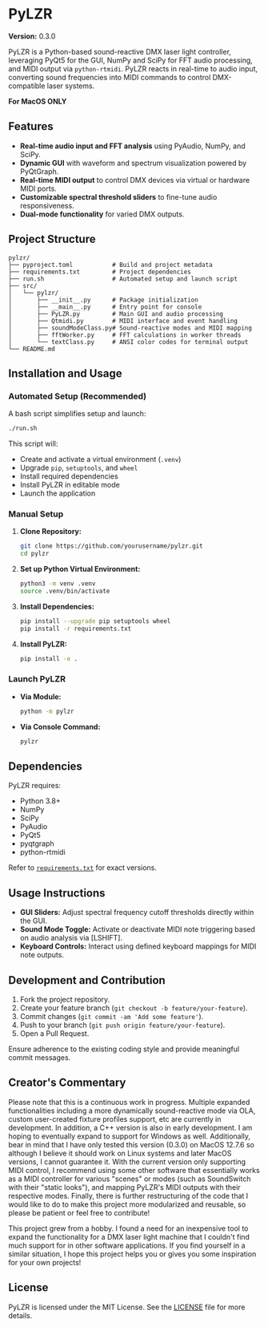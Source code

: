 
# PyLZR

**Version:** 0.3.0

PyLZR is a Python-based sound-reactive DMX laser light controller, leveraging PyQt5 for the GUI, NumPy and SciPy for FFT audio processing, and MIDI output via `python-rtmidi`. PyLZR reacts in real-time to audio input, converting sound frequencies into MIDI commands to control DMX-compatible laser systems.

**For MacOS ONLY**

## Features

- **Real-time audio input and FFT analysis** using PyAudio, NumPy, and SciPy.
- **Dynamic GUI** with waveform and spectrum visualization powered by PyQtGraph.
- **Real-time MIDI output** to control DMX devices via virtual or hardware MIDI ports.
- **Customizable spectral threshold sliders** to fine-tune audio responsiveness.
- **Dual-mode functionality** for varied DMX outputs.

## Project Structure

```
pylzr/
├── pyproject.toml           # Build and project metadata
├── requirements.txt         # Project dependencies
├── run.sh                   # Automated setup and launch script
├── src/
│   └── pylzr/
│       ├── __init__.py      # Package initialization
│       ├── __main__.py      # Entry point for console
│       ├── PyLZR.py         # Main GUI and audio processing
│       ├── Qtmidi.py        # MIDI interface and event handling
│       ├── soundModeClass.py# Sound-reactive modes and MIDI mapping
│       ├── fftWorker.py     # FFT calculations in worker threads
│       └── textClass.py     # ANSI color codes for terminal output
└── README.md
```

## Installation and Usage

### Automated Setup (Recommended)

A bash script simplifies setup and launch:

```bash
./run.sh
```

This script will:
- Create and activate a virtual environment (`.venv`)
- Upgrade `pip`, `setuptools`, and `wheel`
- Install required dependencies
- Install PyLZR in editable mode
- Launch the application

### Manual Setup

1. **Clone Repository:**
   ```bash
   git clone https://github.com/yourusername/pylzr.git
   cd pylzr
   ```

2. **Set up Python Virtual Environment:**
   ```bash
   python3 -m venv .venv
   source .venv/bin/activate
   ```

3. **Install Dependencies:**
   ```bash
   pip install --upgrade pip setuptools wheel
   pip install -r requirements.txt
   ```

4. **Install PyLZR:**
   ```bash
   pip install -e .
   ```

### Launch PyLZR

- **Via Module:**
  ```bash
  python -m pylzr
  ```

- **Via Console Command:**
  ```bash
  pylzr
  ```

## Dependencies

PyLZR requires:
- Python 3.8+
- NumPy
- SciPy
- PyAudio
- PyQt5
- pyqtgraph
- python-rtmidi

Refer to [`requirements.txt`](requirements.txt) for exact versions.

## Usage Instructions

- **GUI Sliders:** Adjust spectral frequency cutoff thresholds directly within the GUI.
- **Sound Mode Toggle:** Activate or deactivate MIDI note triggering based on audio analysis via [LSHIFT].
- **Keyboard Controls:** Interact using defined keyboard mappings for MIDI note outputs.

## Development and Contribution

1. Fork the project repository.
2. Create your feature branch (`git checkout -b feature/your-feature`).
3. Commit changes (`git commit -am 'Add some feature'`).
4. Push to your branch (`git push origin feature/your-feature`).
5. Open a Pull Request.

Ensure adherence to the existing coding style and provide meaningful commit messages.

## Creator's Commentary

Please note that this is a continuous work in progress. Multiple expanded functionalities including a more dynamically sound-reactive mode via OLA, custom user-created fixture profiles support, etc are currently in development. In addition, a C++ version is also in early development. I am hoping to eventually expand to support for Windows as well. 
Additionally, bear in mind that I have only tested this version (0.3.0) on MacOS 12.7.6 so although I believe it should work on Linux systems and later MacOS versions, I cannot guarantee it.
With the current version only supporting MIDI control, I recommend using some other software that essentially works as a MIDI controller for various "scenes" or modes (such as SoundSwitch with their "static looks"), and mapping PyLZR's MIDI outputs with their respective modes.
Finally, there is further restructuring of the code that I would like to do to make this project more modularized and reusable, so please be patient or feel free to contribute!

This project grew from a hobby. I found a need for an inexpensive tool to expand the functionality for a DMX laser light machine that I couldn't find much support for in other software applications. If you find yourself in a similar situation, I hope this project helps you or gives you some inspiration for your own projects! 

## License

PyLZR is licensed under the MIT License. See the [LICENSE](LICENSE) file for more details.

